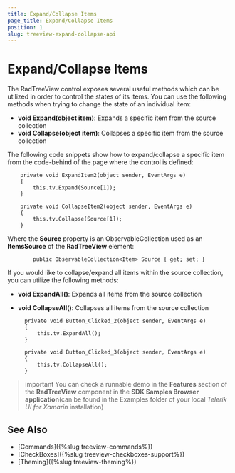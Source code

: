 ```yaml
---
title: Expand/Collapse Items
page_title: Expand/Collapse Items
position: 1
slug: treeview-expand-collapse-api
---
```


# Expand/Collapse Items

The RadTreeView control exposes several useful methods which can be utilized in order to control the states of its items. You can use the following methods when trying to change the state of an individual item:

* **void Expand(object item)**: Expands a specific item from the source collection
* **void Collapse(object item)**: Collapses a specific item from the source collection

The following code snippets show how to expand/collapse a specific item from the code-behind of the page where the control is defined:

        private void ExpandItem2(object sender, EventArgs e)
        {
            this.tv.Expand(Source[1]);
        }

		private void CollapseItem2(object sender, EventArgs e)
        {
            this.tv.Collapse(Source[1]);
        }

Where the **Source** property is an ObservableCollection used as an **ItemsSource** of the **RadTreeView** element:

	        public ObservableCollection<Item> Source { get; set; }

If you would like to collapse/expand all items within the source collection, you can utilize the following methods:

* **void ExpandAll()**:  Expands all items from the source collection
* **void CollapseAll()**: Collapses all items from the source collection

        private void Button_Clicked_2(object sender, EventArgs e)
        {
            this.tv.ExpandAll();
        }

        private void Button_Clicked_3(object sender, EventArgs e)
        {
            this.tv.CollapseAll();
        }


>important You can check a runnable demo in the **Features** section of the **RadTreeView** component in the **SDK Samples Browser application**(can be found in the Examples folder of your local *Telerik UI for Xamarin* installation)


## See Also

* [Commands]({%slug treeview-commands%})
* [CheckBoxes]({%slug treeview-checkboxes-support%})
* [Theming]({%slug treeview-theming%})
